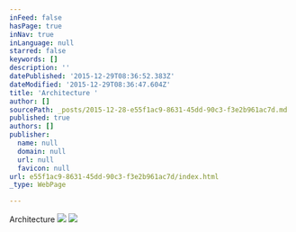 ```yaml
---
inFeed: false
hasPage: true
inNav: true
inLanguage: null
starred: false
keywords: []
description: ''
datePublished: '2015-12-29T08:36:52.383Z'
dateModified: '2015-12-29T08:36:47.604Z'
title: 'Architecture '
author: []
sourcePath: _posts/2015-12-28-e55f1ac9-8631-45dd-90c3-f3e2b961ac7d.md
published: true
authors: []
publisher:
  name: null
  domain: null
  url: null
  favicon: null
url: e55f1ac9-8631-45dd-90c3-f3e2b961ac7d/index.html
_type: WebPage

---
```

Architecture ![](https://s3-us-west-2.amazonaws.com/the-grid-img/p/f0015e950f85f132dbc0ae0a80129c4ee0d83467.jpg)
![](https://s3-us-west-2.amazonaws.com/the-grid-img/p/120a339a6bea145129d697c3350436d946a42b73.jpg)